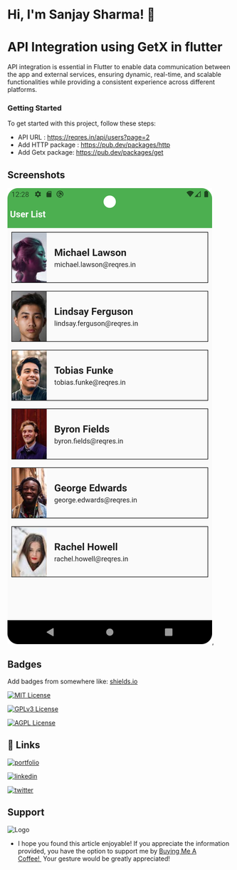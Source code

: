 
# Hi, I'm Sanjay Sharma! 👋


# API Integration using GetX in flutter
API integration is essential in Flutter to enable data communication between the app and external services, ensuring dynamic, real-time, and scalable functionalities while providing a consistent experience across different platforms.

### Getting Started
To get started with this project, follow these steps:
- API URL : https://reqres.in/api/users?page=2
- Add HTTP package : https://pub.dev/packages/http
- Add Getx package: https://pub.dev/packages/get

## Screenshots

![App Screenshot](https://raw.githubusercontent.com/sanjaysharmajw/UserList/5bac888c63682ca7cc00b97cac04c86ae8030187/lib/ScreenShots/Screenshot_20240227_122904.png),


## Badges

Add badges from somewhere like: [shields.io](https://shields.io/)

[![MIT License](https://img.shields.io/badge/License-MIT-green.svg)](https://choosealicense.com/licenses/mit/)

[![GPLv3 License](https://img.shields.io/badge/License-GPL%20v3-yellow.svg)](https://opensource.org/licenses/)

[![AGPL License](https://img.shields.io/badge/license-AGPL-blue.svg)](http://www.gnu.org/licenses/agpl-3.0)


## 🔗 Links
[![portfolio](https://img.shields.io/badge/my_portfolio-000?style=for-the-badge&logo=ko-fi&logoColor=white)](https://katherineoelsner.com/)

[![linkedin](https://img.shields.io/badge/linkedin-0A66C2?style=for-the-badge&logo=linkedin&logoColor=white)](https://www.linkedin.com/)

[![twitter](https://img.shields.io/badge/twitter-1DA1F2?style=for-the-badge&logo=twitter&logoColor=white)](https://twitter.com/)


## Support

![Logo](https://uc80e5ba3058c2d15b2a77972a8b.previews.dropboxusercontent.com/p/thumb/ACObbJkC2F_9dMdVyue2IyUJMJQDklDYNmIE-xuBP89jFRpVWUTI2HCrToUaNzcC2IdECaJk1R4iebyF9YjEakZssVIBwvMDuaqwOiiC6gOsPyXUqhhoABWttgAUy-RN8DEO8dBlnusz7uyEDOiI81khVB8BLp8QkOflGDzKPQaA1o_oRDZ4sTrPVUUorfOK81zrCgVG7uOMUwlbjpXLCDm8b6-6xII_PjvcArwjttmR9vUxrsEKZ_QKFiU_ASl4x0ZZqexITvfZED8bK1LPQ8Mn4Bhu8zj1OjQaoiEDEtvOSH0Wmp0cUpbySc2yFxi5aqisYyIZQlaKPfitJnR2-dl8yuuId6AR6EnwEI1UpJVpEXYpTZFO9t5wy1FUUalMxOg/p.png)

- I hope you found this article enjoyable! If you appreciate the information provided, you have the option to support me by [Buying Me A Coffee! ](https://awesomeopensource.com/project/elangosundar/awesome-README-templates) Your gesture would be greatly appreciated!




